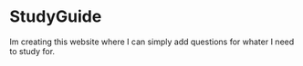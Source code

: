 # StudyGuide

Im creating this website where I can simply add questions for whater I need to study for.

